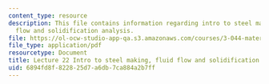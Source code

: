 ```yaml
---
content_type: resource
description: This file contains information regarding intro to steel making, fluid
  flow and solidification analysis.
file: https://ol-ocw-studio-app-qa.s3.amazonaws.com/courses/3-044-materials-processing-spring-2013/6894fd8f822825d7a6db7ca884a2b7ff_MIT3_044S13_Lec22.pdf
file_type: application/pdf
resourcetype: Document
title: Lecture 22 Intro to steel making, fluid flow and solidification analysis
uid: 6894fd8f-8228-25d7-a6db-7ca884a2b7ff
---
```

